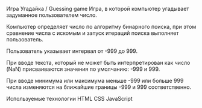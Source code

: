 Игра Угадайка / Guessing game
Игра, в которой компьютер угадывает задуманное пользователем число.

Компьютер определяет число по алгоритму бинарного поиска, при этом сравнение числа с искомым и запуск итераций поиска выполняет пользователь.

Пользователь указывает интервал от -999 до 999.

При вводе текста, который не может быть интерпретирован как число (NaN) присваиваются значения по умолчанию: -999 и 999.

При вводе минимума или максимума меньше -999 или больше 999 числа изменяются на ближайшие границы -999 и 999 соответственно.


Используемые технологии
HTML
CSS
JavaScript